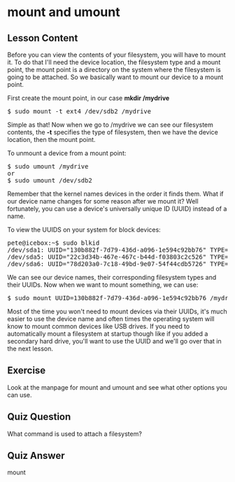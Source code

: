 # mount and umount

## Lesson Content

Before you can view the contents of your filesystem, you will have to mount it. To do that I'll need the device location, the filesystem type and a mount point, the mount point is a directory on the system where the filesystem is going to be attached. So we basically want to mount our device to a mount point.

First create the mount point, in our case **mkdir /mydrive**

<pre>$ sudo mount -t ext4 /dev/sdb2 /mydrive</pre>

Simple as that! Now when we go to /mydrive we can see our filesystem contents, the **-t** specifies the type of filesystem, then we have the device location, then the mount point.

To unmount a device from a mount point:

<pre>$ sudo umount /mydrive 
or 
$ sudo umount /dev/sdb2</pre>

Remember that the kernel names devices in the order it finds them. What if our device name changes for some reason after we mount it? Well fortunately, you can use a device's universally unique ID (UUID) instead of a name.

To view the UUIDS on your system for block devices:

<pre>pete@icebox:~$ sudo blkid
/dev/sda1: UUID="130b882f-7d79-436d-a096-1e594c92bb76" TYPE="ext4" 
/dev/sda5: UUID="22c3d34b-467e-467c-b44d-f03803c2c526" TYPE="swap" 
/dev/sda6: UUID="78d203a0-7c18-49bd-9e07-54f44cdb5726" TYPE="xfs" 
</pre>

We can see our device names, their corresponding filesystem types and their UUIDs. Now when we want to mount something, we can use:

<pre>$ sudo mount UUID=130b882f-7d79-436d-a096-1e594c92bb76 /mydrive</pre>

Most of the time you won't need to mount devices via their UUIDs, it's much easier to use the device name and often times the operating system will know to mount common devices like USB drives. If you need to automatically mount a filesystem at startup though like if you added a secondary hard drive, you'll want to use the UUID and we'll go over that in the next lesson.

## Exercise

Look at the manpage for mount and umount and see what other options you can use.

## Quiz Question

What command is used to attach a filesystem?

## Quiz Answer

mount